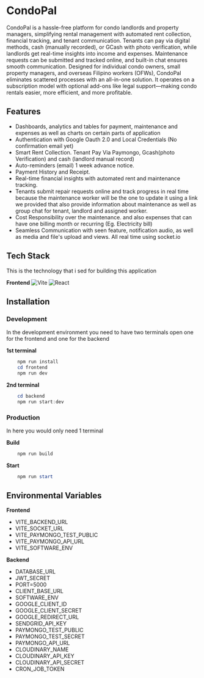 # CondoPal

CondoPal is a hassle-free platform for condo landlords and property managers, simplifying rental management with automated rent collection, financial tracking, and tenant communication. Tenants can pay via digital methods, cash (manually recorded), or GCash with photo verification, while landlords get real-time insights into income and expenses. Maintenance requests can be submitted and tracked online, and built-in chat ensures smooth communication. Designed for individual condo owners, small property managers, and overseas Filipino workers (OFWs), CondoPal eliminates scattered processes with an all-in-one solution. It operates on a subscription model with optional add-ons like legal support—making condo rentals easier, more efficient, and more profitable.

## Features
- Dashboards, analytics and tables for payment, maintenance and expenses as well as charts on certain parts of application
- Authentication with Google Oauth 2.0 and Local Credentials (No confirmation email yet)
- Smart Rent Collection. Tenant Pay Via Paymongo, Gcash(photo Verification) and cash (landlord manual record)
- Auto-reminders (email) 1 week advance notice.
- Payment History and Receipt.
- Real-time financial insights with automated rent and maintenance tracking.
- Tenants submit repair requests online and track progress in real time because the maintenance worker will be the one to update it using a link we provided that also provide information about maintenance as well as group chat for tenant, landlord and assigned worker.
- Cost Responsibility over the maintenance. and also expenses that can have one billing month or recurring (Eg. Electricity bill)
- Seamless Communication with seen feature, notification audio, as well as media and file's upload and views. All real time using socket.io

## Tech Stack
This is the technology that i sed for building this application

**Frontend**
![Vite](https://img.shields.io/badge/Vite-B73BFE?style=for-the-badge&logo=vite&logoColor=FFD62E)
![React](https://img.shields.io/badge/React-20232A?style=for-the-badge&logo=react&logoColor=61DAFB)


## Installation

### Development

In the development environment you need to have two terminals open one for the frontend and one for the backend

**1st terminal**
```powershell
    npm run install
    cd frontend 
    npm run dev
```

**2nd terminal**
```powershell
    cd backend
    npm run start:dev
```

### Production
In here you would only need 1 terminal

**Build**
```powershell
    npm run build
```

**Start**
```powershell
    npm run start
```

## Environmental Variables
**Frontend**
- VITE_BACKEND_URL
- VITE_SOCKET_URL
- VITE_PAYMONGO_TEST_PUBLIC
- VITE_PAYMONGO_API_URL
- VITE_SOFTWARE_ENV

**Backend**
- DATABASE_URL
- JWT_SECRET
- PORT=5000
- CLIENT_BASE_URL
- SOFTWARE_ENV
- GOOGLE_CLIENT_ID
- GOOGLE_CLIENT_SECRET
- GOOGLE_REDIRECT_URL
- SENDGRID_API_KEY
- PAYMONGO_TEST_PUBLIC
- PAYMONGO_TEST_SECRET
- PAYMONGO_API_URL
- CLOUDINARY_NAME
- CLOUDINARY_API_KEY
- CLOUDINARY_API_SECRET
- CRON_JOB_TOKEN